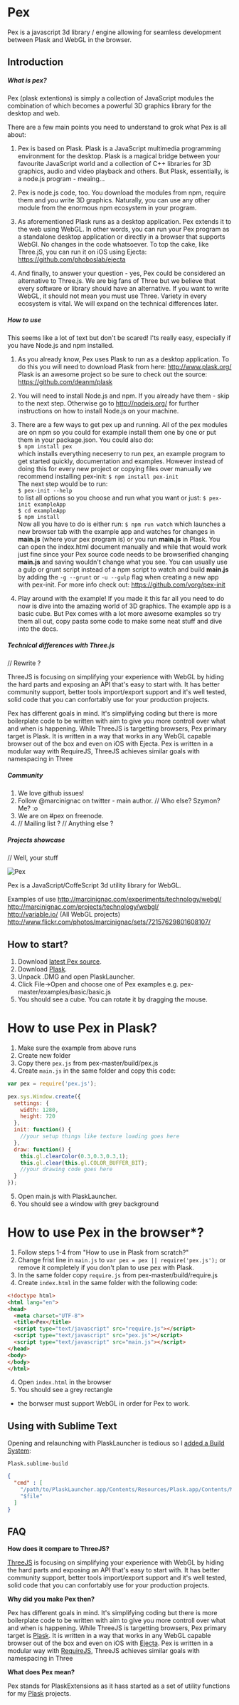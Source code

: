 # Pex 

Pex is a javascript 3d library / engine allowing for seamless development between Plask and WebGL in the browser.

## Introduction

##### What is pex?

Pex (plask extentions) is simply a collection of JavaScript modules the combination of which becomes a powerful 3D graphics library for the desktop and web.

There are a few main points you need to understand to grok what Pex is all about:

1. Pex is based on Plask. Plask is a JavaScript multimedia programming environment for the desktop. Plask is a magical bridge between your favourite JavaScript world and a collection of C++ libraries for 3D graphics, audio and video playback and others.
But Plask, essentially, is a node.js program - meaing...

2. Pex is node.js code, too. You download the modules from npm, require them and you write 3D graphics. Naturally, you can use any other module from the enormous npm ecosystem in your program. 

3. As aforementioned Plask runs as a desktop application. Pex extends it to the web using WebGL. In other words, you can run your Pex program as a standalone desktop application or directly in a browser that supports WebGl. No changes in the code whatsoever. To top the cake, like Three.jS, you can run it on iOS using Ejecta:
https://github.com/phoboslab/ejecta

4. And finally, to answer your question - yes, Pex could be considered an alternative to Three.js. We are big fans of Three but we believe that every software or library should have an alternative. If you want to write WebGL, it should not mean you must use Three. Variety in every ecosystem is vital. We will expand on the technical differences later. 

##### How to use

This seems like a lot of text but don't be scared! I'ts really easy, especially if you have Node.js and npm installed.

1. As you already know, Pex uses Plask to run as a desktop application. To do this you will need to download Plask from here: http://www.plask.org/  
Plask is an awesome project so be sure to check out the source: https://github.com/deanm/plask  

2. You will need to install Node.js and npm. If you already have them - skip to the next step. Otherwise go to http://nodejs.org/ for further instructions on how to install Node.js on your machine. 

3. There are a few ways to get pex up and running. All of the pex modules are on npm so you could for example install them one by one or put them in your package.json. You could also do:  
`$ npm install pex`  
which installs everything neceserry to run pex, an example program to get started quickly, documentation and examples. However instead of doing this for every new project or copying files over manually we recommend installing pex-init:
`$ npm install pex-init`  
The next step would be to run:  
`$ pex-init --help`  
to list all options so you choose and run what you want or just:
`$ pex-init exampleApp`  
`$ cd exampleApp`  
`$ npm install`  
Now all you have to do is either run: 
`$ npm run watch`
which launches a new browser tab with the example app and watches for changes in **main.js** (where your pex program is) or you run **main.js** in Plask. You can open the index.html document manually and while that would work just fine since your Pex source code needs to be browserified changing **main.js** and saving wouldn't change what you see. You can usually use a gulp or grunt script instead of a npm script to watch and build **main.js** by adding the `-g --grunt` or `-u --gulp` flag when creating a new app with pex-init. For more info check out: 
https://github.com/vorg/pex-init

4. Play around with the example! If you made it this far all you need to do now is dive into the amazing world of 3D graphics. The example app is a basic cube. But Pex comes with a lot more awesome examples so try them all out, copy pasta some code to make some neat stuff and dive into the docs. 

##### Technical differences with Three.js

// Rewrite ?

ThreeJS is focusing on simplifying your experience with WebGL by hiding the hard parts and exposing an API that's easy to start with. It has better community support, better tools import/export support and it's well tested, solid code that you can confortably use for your production projects.  

Pex has different goals in mind. It's simplifying coding but there is more boilerplate code to be written with aim to give you more controll over what and when is happening. While ThreeJS is targetting browsers, Pex primary target is Plask. It is written in a way that works in any WebGL capable browser out of the box and even on iOS with Ejecta. Pex is written in a modular way with RequireJS, ThreeJS achieves similar goals with namespacing in Three

##### Community 
1. We love github issues!
2. Follow @marcinignac on twitter - main author.
// Who else? Szymon? Me? :o
3. We are on #pex on freenode.
4. // Mailing list ?
// Anything else ?

##### Projects showcase
// Well, your stuff 






![Pex](assets/pex.jpg)

Pex is a JavaScript/CoffeScript 3d utility library for WebGL.

Examples of use
http://marcinignac.com/experiments/technology/webgl/  
http://marcinignac.com/projects/technology/webgl/  
http://variable.io/ (All WebGL projects)  
http://www.flickr.com/photos/marcinignac/sets/72157629801608107/  

## How to start?

1. Download [latest Pex source](https://github.com/vorg/pex/archive/master.zip).
2. Download [Plask](http://plask.org).
3. Unpack .DMG and open PlaskLauncher.
4. Click File->Open and choose one of Pex examples e.g. pex-master/examples/basic/basic.js
5. You should see a cube. You can rotate it by dragging the mouse.

# How to use Pex in Plask?

1. Make sure the example from above runs
2. Create new folder
3. Copy there `pex.js` from pex-master/build/pex.js
4. Create `main.js` in the same folder and copy this code:

```JavaScript
var pex = require('pex.js');

pex.sys.Window.create({
  settings: {
    width: 1280,
    height: 720
  },
  init: function() {
    //your setup things like texture loading goes here
  },
  draw: function() {
    this.gl.clearColor(0.3,0.3,0.3,1);
    this.gl.clear(this.gl.COLOR_BUFFER_BIT);
    //your drawing code goes here
  }
});
```

5. Open main.js with PlaskLauncher.
6. You should see a window with grey background

# How to use Pex in the browser*?
1. Follow steps 1-4 from "How to use in Plask from scratch?"
2. Change frist line in `main.js` to `var pex = pex || require('pex.js');` or remove it completely if you don't plan to use pex with Plask.
3. In the same folder copy `require.js` from pex-master/build/require.js
4. Create `index.html` in the same folder with the following code:

```HTML
<!doctype html>
<html lang="en">
<head>
  <meta charset="UTF-8">
  <title>Pex</title>
  <script type="text/javascript" src="require.js"></script>
  <script type="text/javascript" src="pex.js"></script>
  <script type="text/javascript" src="main.js"></script>
</head>
<body>
</body>
</html>
```

4. Open `index.html` in the browser
5. You should see a grey rectangle

* the borwser must support WebGL in order for Pex to work.

## Using with Sublime Text

Opening and relaunching with PlaskLauncher is tedious so I [added a Build System](http://www.sublimetext.com/docs/build):

`Plask.sublime-build`

```JSON
{
  "cmd" : [
    "/path/to/PlaskLauncher.app/Contents/Resources/Plask.app/Contents/MacOS/Plask", 
    "$file"
  ]
}
```

## FAQ

**How does it compare to ThreeJS?**

[ThreeJS](http://threejs.org) is focusing on simplifying your experience with WebGL by hiding the hard parts and exposing an API that's easy to start with. It has better community support, better tools import/export support and it's well tested, solid code that you can confortably use for your production projects.

**Why did you make Pex then?**

Pex has different goals in mind. It's simplifying coding but there is more boilerplate code to be written with aim to give you more controll over what and when is happening. While ThreeJS is targetting browsers, Pex primary target is [Plask](http://plask.org). It is written in a way that works in any WebGL capable browser out of the box and even on iOS with [Ejecta](https://github.com/phoboslab/ejecta). Pex is written in a modular way with [RequireJS](http://requirejs.org), ThreeJS achieves similar goals with namespacing in Three

**What does Pex mean?**

Pex stands for PlaskExtensions as it hass started as a set of utility functions for my [Plask](http://plask.org) projects.